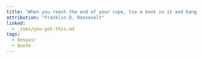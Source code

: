 ```yaml
---
title: "When you reach the end of your rope, tie a knot in it and hang on."
attribution: "Franklin D. Roosevelt"
linked:
  - _cues/you-got-this.md
tags:
  - Despair
  - Quote
---
```

